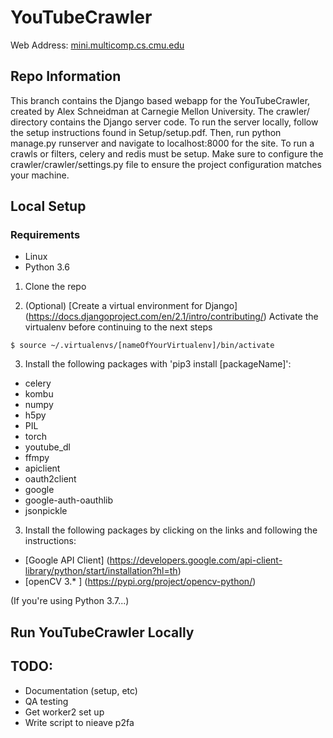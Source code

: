 # YouTubeCrawler
Web Address:
[mini.multicomp.cs.cmu.edu](http://mini.multicomp.cs.cmu.edu)
## Repo Information
This branch contains the Django based webapp for the YouTubeCrawler, created by
Alex Schneidman at Carnegie Mellon University. The crawler/ directory contains
the Django server code. To run the server locally, follow
the setup instructions found in Setup/setup.pdf. Then, run python manage.py runserver
and navigate to localhost:8000 for the site. To run a crawls or filters, celery and
redis must be setup. Make sure to configure the crawler/crawler/settings.py file to ensure
the project configuration matches your machine.

## Local Setup 
### Requirements
* Linux 
* Python 3.6 

1. Clone the repo

2. (Optional) [Create a virtual environment for Django] (https://docs.djangoproject.com/en/2.1/intro/contributing/)
Activate the virtualenv before continuing to the next steps
```console 
$ source ~/.virtualenvs/[nameOfYourVirtualenv]/bin/activate 
```

3. Install the following packages with 'pip3 install [packageName]': 
* celery 
* kombu
* numpy 
* h5py 
* PIL 
* torch 
* youtube_dl 
* ffmpy 
* apiclient 
* oauth2client
* google 
* google-auth-oauthlib
* jsonpickle 

3. Install the following packages by clicking on the links and following the instructions: 
* [Google API Client] (https://developers.google.com/api-client-library/python/start/installation?hl=th) 
* [openCV 3.* ] (https://pypi.org/project/opencv-python/) 


(If you're using Python 3.7...) 

## Run YouTubeCrawler Locally 


## TODO:
- Documentation (setup, etc)
- QA testing
- Get worker2 set up
- Write script to nieave p2fa

